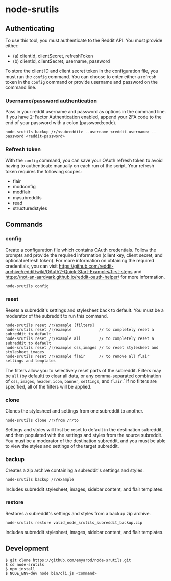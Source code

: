 # node-srutils

## Authenticating

To use this tool, you must authenticate to the Reddit API. You must provide either:

* (a) clientId, clientSecret, refreshToken
* (b) clientId, clientSecret, username, password

To store the client ID and client secret token in the configuration file, you must run the `config` command. You can choose to enter either a refresh token in the `config` command or provide username and password on the command line.

### Username/password authentication

Pass in your reddit username and password as options in the command line. If you have 2-Factor Authentication enabled, append your 2FA code to the end of your password with a colon (password:code).

```
node-srutils backup /r/<subreddit> --username <reddit-username> --password <reddit-password>
```

### Refresh token

With the `config` command, you can save your OAuth refresh token to avoid having to authenticate manually on each run of the script. Your refresh token requires the following scopes:

* flair
* modconfig
* modflair
* mysubreddits
* read
* structuredstyles

## Commands

### config

Create a configuration file which contains OAuth credentials. Follow the prompts and provide the required information (client key, client secret, and optional refresh token). For more information on obtaining the required credentials, you can visit https://github.com/reddit-archive/reddit/wiki/OAuth2-Quick-Start-Example#first-steps and https://not-an-aardvark.github.io/reddit-oauth-helper/ for more information.

```
node-srutils config
```

### reset

Resets a subreddit's settings and stylesheet back to default. You must be a moderator of the subreddit to run this command.

```
node-srutils reset /r/example [filters]
node-srutils reset /r/example            // to completely reset a subreddit to default
node-srutils reset /r/example all        // to completely reset a subreddit to default
node-srutils reset /r/example css,images // to reset stylesheet and stylesheet images
node-srutils reset /r/example flair      // to remove all flair settings and templates
```

The filters allow you to selectively reset parts of the subreddit. Filters may be `all` (by default) to clear all data, or any comma-separated combination of `css`, `images`, `header`, `icon`, `banner`, `settings`, and `flair`.` If no filters are specified, all of the filters will be applied.

### clone

Clones the stylesheet and settings from one subreddit to another.

```
node-srutils clone /r/from /r/to
```

Settings and styles will first be reset to default in the destination subreddit, and then populated with the settings and styles from the source subreddit. You must be a moderator of the destination subreddit, and you must be able to view the styles and settings of the target subreddit.

### backup

Creates a zip archive containing a subreddit's settings and styles.

```
node-srutils backup /r/example
```

Includes subreddit stylesheet, images, sidebar content, and flair templates.

### restore

Restores a subreddit's settings and styles from a backup zip archive.

```
node-srutils restore valid_node_srutils_subreddit_backup.zip
```

Includes subreddit stylesheet, images, sidebar content, and flair templates.

## Development

```
$ git clone https://github.com/emyarod/node-srutils.git
$ cd node-srutils
$ npm install
$ NODE_ENV=dev node bin/cli.js <command>
```
